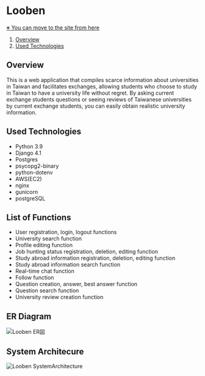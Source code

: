 # Looben

[※ You can move to the site from here](http://looben.org)  

1. [Overview](#概要)
2. [Used Technologies](#使用技術)


## Overview
This is a web application that compiles scarce information about universities in Taiwan and facilitates exchanges, allowing students who choose to study in Taiwan to have a university life without regret. By asking current exchange students questions or seeing reviews of Taiwanese universities by current exchange students, you can easily obtain realistic university information.


## Used Technologies
- Python 3.9
- Django 4.1
- Postgres
- psycopg2-binary
- python-dotenv
- AWS(EC2)
- nginx
- gunicorn
- postgreSQL

## List of Functions
- User registration, login, logout functions
- University search function
- Profile editing function
- Job hunting status registration, deletion, editing function
- Study abroad information registration, deletion, editing function
- Study abroad information search function
- Real-time chat function
- Follow function
- Question creation, answer, best answer function
- Question search function
- University review creation function

## ER Diagram
![Looben ER図](https://user-images.githubusercontent.com/96579474/233837300-fac1870a-ff00-4b40-855d-85444e20c891.png)

## System Architecure
![Looben SystemArchitecture](https://user-images.githubusercontent.com/96579474/233837318-9a045687-5b8a-409a-acad-88b3439c020f.png)
